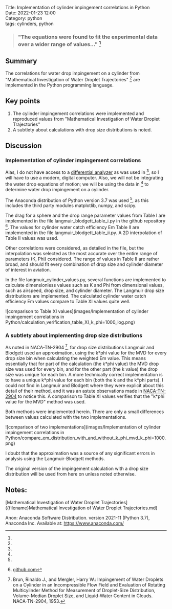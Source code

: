 Title: Implementation of cylinder impingement correlations in Python   
Date: 2022-01-23 12:00  
Category: python  
tags: cylinders, python  

> ### "The equations were found to fit the experimental data over a wider range of values..." [^1]  

## Summary  
The correlations for water drop impingement on a cylinder from 
"Mathematical Investigation of Water Droplet Trajectories" [^1] 
are implemented in the Python programming language. 

## Key points
1. The cylinder impingement correlations were implemented and reproduced values from "Mathematical Investigation of Water Droplet Trajectories"
2. A subtlety about calculations with drop size distributions is noted.

## Discussion

### Implementation of cylinder impingement correlations

Alas, I do not have access to a [differential analyzer](https://en.wikipedia.org/wiki/Differential_analyser) as was used in [^1], 
so I will have to use a modern, digital computer. Also, we will not be integrating the water drop equations of motion; 
we will be using the data in [^1] to determine water drop impingement on a cylinder.

The Anaconda distribution of Python version 3.7 was used [^2], 
as this includes the third party modules matplotlib, numpy, and scipy.

The drag for a sphere and the drop range parameter values from Table I are implemented in the file langmuir_blodgett_table_i.py 
in the github repository [^3].
The values for cylinder water catch efficiency Em Table II are implemented in the file langmuir_blodgett_table_ii.py. 
A 2D interpolation of Table II values was used. 

Other correlations were considered, as detailed in the file, but the
interpolation was selected as the most accurate over the entire range of parameters (K, Phi) considered. 
The range of values in Table II are rather broad, and should fit every combination of drop size and cylinder diameter 
of interest in aviation.
 
In the file langmuir_cylinder_values.py, several functions are implemented to calculate dimensionless values such as K and Phi 
from dimensional values, such as airspeed, drop size, and cylinder diameter. 
The Langmuir drop size distributions are implemented. 
The calculated cylinder water catch efficiency Em values compare to Table XI values quite well.

![comparison to Table XI values](images/Implementation of cylinder impingement correlations in Python/calculation_verification_table_XI_k_phi=1000_log.png)

### A subtlety about implementing drop size distributions

As noted in NACA-TN-2904 [^4], for drop size distributions Langmuir and Blodgett used an approximation, 
using the k\*phi value for the MVD for every drop size bin when calculating the weighted Em value. 
This means essentially that for part of the calculation (the k\*phi value) the MVD drop size was used for every bin, 
and for the other part (the k value) the drop size was unique for each bin. 
A more technically correct implementation is to have a unique k\*phi value for each bin (both the k and the k\*phi parts). 
I could not find in Langmuir and Blodgett where they were explicit about this detail of their method, 
and it was an astute observations made in [NACA-TN-2904]({filename}NACA-TN-2904.md) to notice this. 
A comparison to Table XI values verifies that the "k\*phi value for the MVD" method was used. 

<!--- note the "*" in k*phi is escaped k\*phi to prevent unwanted markdown formatting between "*"s --->

Both methods were implemented herein. 
There are only a small differences between values calculated with the two implementations. 

![comparison of two implementations](images/Implementation of cylinder impingement correlations in Python/compare_em_distribution_with_and_without_k_phi_mvd_k_phi=1000.png)

I doubt that the approximation was a source of any significant errors in analysis using the 
Langmuir-Blodgett methods.

The original version of the impingement calculation with a drop size distribution will be used from here on unless noted otherwise. 

## Notes:
[^1]:  
[Mathematical Investigation of Water Droplet Trajectories]({filename}Mathematical Investigation of Water Droplet Trajectories.md)  
[^2]:
Anon: Anaconda Software Distribution. version 2021-11 (Python 3.7), Anaconda Inc. Available at: https://www.anaconda.com/  
[^3]: [github.com](https://github.com/icinganalysis/icinganalysis.github.io)  
[^4]: Brun, Rinaldo J., and Mergler, Harry W.: Impingement of Water Droplets on a Cylinder in an Incompressible Flow Field and Evaluation of Rotating Multicylinder Method for Measurement of Droplet-Size Distribution, Volume-Median Droplet Size, and Liquid-Water Content in Clouds. NACA-TN-2904, 1953.

